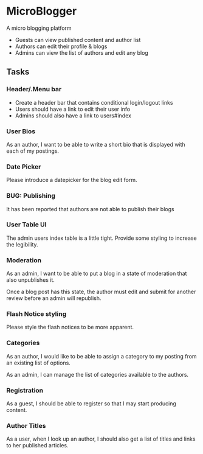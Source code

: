 # MicroBlogger

A micro blogging platform

* Guests can view published content and author list
* Authors can edit their profile & blogs
* Admins can view the list of authors and edit any blog

## Tasks

### Header/.Menu bar

* Create a header bar that contains conditional login/logout links
* Users should have a link to edit their user info
* Admins should also have a link to users#index

### User Bios

As an author, I want to be able to write a short bio that
is displayed with each of my postings.

### Date Picker

Please introduce a datepicker for the blog edit form.

### BUG: Publishing

It has been reported that authors are not able to publish
their blogs

### User Table UI

The admin users index table is a little tight. Provide some
styling to increase the legibility.

### Moderation

As an admin, I want to be able to put a blog in a state
of moderation that also unpublishes it.

Once a blog post has this state, the author must edit and
submit for another review before an admin will republish.

### Flash Notice styling
Please style the flash notices to be more apparent.

### Categories

As an author, I would like to be able to assign a category
to my posting from an existing list of options.

As an admin, I can manage the list of categories available
to the authors.

### Registration

As a guest, I should be able to register so that I may start
producing content.

### Author Titles

As a user, when I look up an author, I should also get a list
of titles and links to her published articles.
